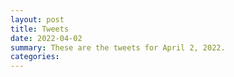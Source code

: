 ```yaml
---
layout: post
title: Tweets
date: 2022-04-02
summary: These are the tweets for April 2, 2022.
categories:
---
```


